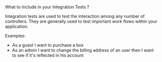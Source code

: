 What to Include in your Integration Tests ?

Integration tests are used to test the interaction among any number of controllers. They are generally used to test important work flows within your application.

Examples: 
- As a guest I want to purchase a box
- As an admin I want to change the billing address of an user then I want to see if it's reflected in his account
